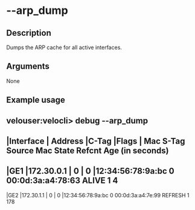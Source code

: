 #	--arp_dump

##	Description
Dumps the ARP cache for all active interfaces.

##  Arguments
None

##  Example usage

velouser:velocli> debug --arp_dump
---
|Interface   |   Address  |C-Tag  |Flags  |              Mac  S-Tag         Source Mac    State  Refcnt  Age (in seconds)
---
|GE1         |172.30.0.1  |    0  |    0  |12:34:56:78:9a:bc      0  00:0d:3a:a4:78:63    ALIVE       1                 4
---
|GE2         |172.30.1.1  |    0  |    0  |12:34:56:78:9a:bc      0  00:0d:3a:a4:7e:99  REFRESH       1               178
